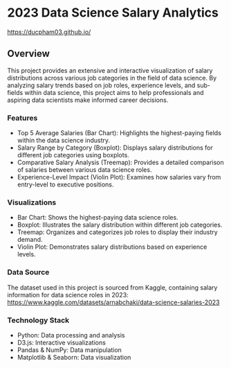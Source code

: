 # 2023 Data Science Salary Analytics 

https://ducpham03.github.io/


## Overview


This project provides an extensive and interactive visualization of salary distributions across various job categories in the field of data science. By analyzing salary trends based on job roles, experience levels, and sub-fields within data science, this project aims to help professionals and aspiring data scientists make informed career decisions.


### Features
- Top 5 Average Salaries (Bar Chart): Highlights the highest-paying fields within the data science industry.
- Salary Range by Category (Boxplot): Displays salary distributions for different job categories using boxplots.
- Comparative Salary Analysis (Treemap): Provides a detailed comparison of salaries between various data science roles.
- Experience-Level Impact (Violin Plot): Examines how salaries vary from entry-level to executive positions.

  
### Visualizations
- Bar Chart: Shows the highest-paying data science roles.
- Boxplot: Illustrates the salary distribution within different job categories.
- Treemap: Organizes and categorizes job roles to display their industry demand.
- Violin Plot: Demonstrates salary distributions based on experience levels.


### Data Source
The dataset used in this project is sourced from Kaggle, containing salary information for data science roles in 2023: https://www.kaggle.com/datasets/arnabchaki/data-science-salaries-2023


### Technology Stack
- Python: Data processing and analysis
- D3.js: Interactive visualizations
- Pandas & NumPy: Data manipulation
- Matplotlib & Seaborn: Data visualization
